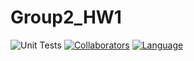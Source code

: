 # Group2_HW1



![Unit Tests](https://github.com/SahithiAmmana/Group2_HW1/actions/workflows/unit-tests.yml/badge.svg)
[![Collaborators](https://img.shields.io/badge/Collaborators-5-orange.svg?style=flat)](https://github.com/SahithiAmmana/Group2_HW1/settings/access?query=filter%3Acollaborators)
[![Language](https://img.shields.io/badge/Language-Python-blue.svg?style=flat)](https://github.com/SahithiAmmana/Group2_HW1)
